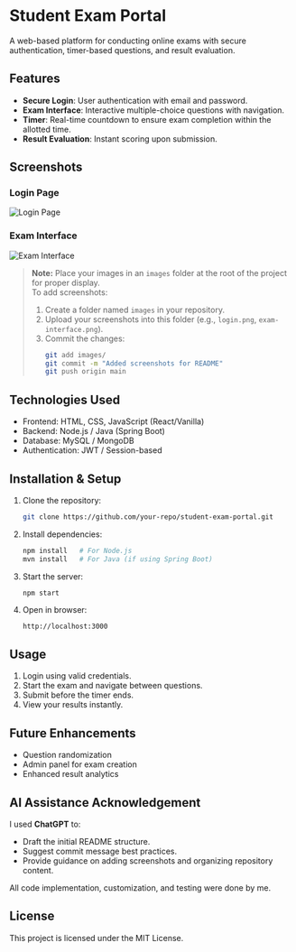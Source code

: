 # Student Exam Portal

A web-based platform for conducting online exams with secure authentication, timer-based questions, and result evaluation.

## Features

- **Secure Login**: User authentication with email and password.
- **Exam Interface**: Interactive multiple-choice questions with navigation.
- **Timer**: Real-time countdown to ensure exam completion within the allotted time.
- **Result Evaluation**: Instant scoring upon submission.

## Screenshots

### Login Page
![Login Page](./images/login.png)

### Exam Interface
![Exam Interface](./images/exam-interface.png)

> **Note:** Place your images in an `images` folder at the root of the project for proper display.  
> To add screenshots:
> 1. Create a folder named `images` in your repository.
> 2. Upload your screenshots into this folder (e.g., `login.png`, `exam-interface.png`).
> 3. Commit the changes:
>    ```bash
>    git add images/
>    git commit -m "Added screenshots for README"
>    git push origin main
>    ```

## Technologies Used

- Frontend: HTML, CSS, JavaScript (React/Vanilla)
- Backend: Node.js / Java (Spring Boot)
- Database: MySQL / MongoDB
- Authentication: JWT / Session-based

## Installation & Setup

1. Clone the repository:
   ```bash
   git clone https://github.com/your-repo/student-exam-portal.git
   ```
2. Install dependencies:
   ```bash
   npm install   # For Node.js
   mvn install   # For Java (if using Spring Boot)
   ```
3. Start the server:
   ```bash
   npm start
   ```
4. Open in browser:
   ```
   http://localhost:3000
   ```

## Usage

1. Login using valid credentials.
2. Start the exam and navigate between questions.
3. Submit before the timer ends.
4. View your results instantly.

## Future Enhancements

- Question randomization
- Admin panel for exam creation
- Enhanced result analytics

## AI Assistance Acknowledgement

I used **ChatGPT** to:
- Draft the initial README structure.
- Suggest commit message best practices.
- Provide guidance on adding screenshots and organizing repository content.

All code implementation, customization, and testing were done by me.

## License

This project is licensed under the MIT License.

